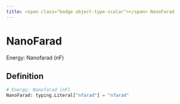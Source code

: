 ```yaml
---
title: <span class="badge object-type-scalar"></span> NanoFarad
---
```

# <span class="badge object-type-scalar"></span> NanoFarad

Energy: Nanofarad (nF)

## Definition

```python
# Energy: Nanofarad (nF)
NanoFarad: typing.Literal["nfarad"] = "nfarad"
```
